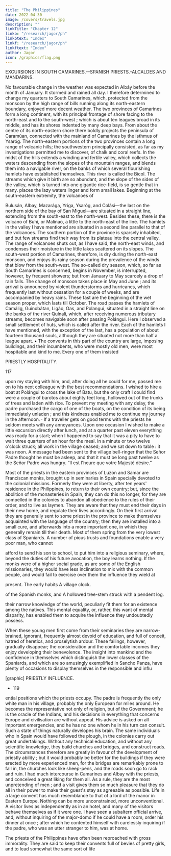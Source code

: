 ```yaml
---
title: "The Philippines"
date: 2022-04-30
image: /covers/travels.jpg
description: ""
linkTitle: "Chapter 12"
linkb: "/research/jagor/ph"
linkbtext: "Index"
linkf: "/research/jagor/ph"
linkftext: "Index"
author: Jagor
icon: /graphics/flag.png
---
```



EXCURSIONS IN SOUTH CAMARINES.--SPANISH PRIESTS.-ALCALDES AND MANDARINS.

No favourable change in the weather was expected in Albáy before the month of January. It stormed and rained all day. I therefore determined to change my quarters to South Camarines, which, protected from the monsoon by the high range of bills running along its north-eastern boundary, enjoyed more decent weather. The two provinces of Camarines form a long continent, with its principal frontage of shore facing to the north-east and to the south-west ; which is about ten leagues broad in its middle, and has its shores indented by many deep bays. From about the centre of its north-eastern shore there boldly projects the peninsula of Caramúan, connected with the mainland of Camarines by the isthmus of Ysaróg. The north-eastern portions of the two provinces contain a long range of volcanic hills; the southwestern principally consisted, as far as my investigations permitted me to discover, of chalk and coral reefs. In the midst of the hills extends a winding and fertile valley, which collects the waters descending from the slopes of the mountain ranges, and blends them into a navigable river, on the banks of which several flourishing hamlets have established themselves. This river is called the Bicol. The streams which give it birth are so abundant, and the slope of the sides of the valley, which is turned into one gigantic rice-field, is so gentle that in many. places the lazy waters linger and form small lakes. Beginning at the south-eastern extremity, the volcanoes of

Bulusán, Albay, Mazarága, Yriga, Ysaróg, and Colási—the last on the northern side of the bay of San Miguel—are situated in a straight line, extending from the south-east to the north-west. Besides these, there is the volcano of Buhi, or Malinao, a little to the north-east of the line. The hamlets in the valley I have mentioned are situated in a second line parallel to that of the volcanoes. The southern portion of the province is sparsely inhabited, and but few streams find their way from its plateau into the central valley. The range of volcanoes shuts out, as I have said, the north-east winds, and condenses their moisture in the little lakes scattered on its slopes. The south-west portion of Camarines, therefore, is dry during the north-east monsoon, and enjoys its rainy season during the prevalence of the winds that blow from the south-west. The so-called dry season, which, so far as South Camarínes is concerned, begins in November, is interrupted, however, by frequent showers; but from January to May scarcely a drop of rain falls. The change of monsoon takes place in May and June ; and its arrival is announced by violent thunderstorms and hurricanes, which frequently last without cessation for a couple of weeks, and are accompanied by heavy rains. These fast are the beginning of the wet season proper, which lasts till October. The road passes the hamlets of Camálig, Guinobátan, Ligáo, Oas, and Polangui, situated in a straight line on the banks of the river Quínali, which, after receiving numerous tributary streams, becomes navigable soon after passing Polángui. Here I observed a small settlement of huts, which is called after the river. Each of the hamlets I have mentioned, with the exception of the last, has a population of about fourteen thousand souls, although they are situated not more than half a league apart. • The convents in this part of the country are large, imposing buildings, and their incumbents, who were mostly old men, were most hospitable and kind to me. Every one of them insisted

PRIESTLY HOSPITALITY.

117

upon my staying with him, and, after doing all he could for me, passed me on to his next colleague with the best recommendations. I wished to hire a boat at Polángui to cross the lake of Batu, but the only craft I could find were a couple of barotos about eighty feet long, hollowed out of the trunks of trees and laden with rice. To prevent my meeting with any delay, the padre purchased the cargo of one of the boats, on the condition of its being immediately unladen ; and this kindness enabled me to continue my journey in the afternoon. · If a traveller gets on good terms with the priests he seldom meets with any annoyances. Upon one occasion I wished to make a little excursion directly after lunch, and at a quarter past eleven everything was ready for a start; when I happened to say that it was a pity to have to wait three quarters of an hour for the meal. In a minute or two twelve o'clock struck; all work in the village ceased; and we sat down to table : it was noon. A message had been sent to the village bell-ringer that the Señor Padre thought he must be asleep, and that it must be long past twelve as the Señor Padre was hungry. “Il est l'heure que votre Majesté désire.”

Most of the priests in the eastern provinces of Luzon and Samar are Franciscan monks, brought up in seminaries in Spain specially devoted to the colonial missions. Formerly they were at liberty, after ten years' residence in the Philippines, to return to their own country; but, since the abolition of the monasteries in Spain, they can do this no longer, for they are compelled in the colonies to abandon all obedience to the rules of their order, and to live as laymen. They are aware that they must end their days in their new home, and regulate their lives accordingly. On their first arrival they are generally sent to some priest in the province to make themselves acquainted with the language of the country; then they are installed into a small cure, and afterwards into a more important one, in which they generally remain till their death. Most of them spring from the very lowest class of Spaniards. A number of pious trusts and foundations enable a very poor man, who cannot

afford to send his son to school, to put him into a religious seminary, where, beyond the duties of his future avocation, the boy learns nothing. If the monks were of a higher social grade, as are some of the English missionaries, they would have less inclination to mix with the common people, and would fail to exercise over them the influence they wield at

present. The early habits A village clock.

of the Spanish monks, and A hollowed tree-stem struck with a pendent log.

their narrow knowledge of the world, peculiarly fit them for an existence among the natives. This mental equality, or, rather, this want of mental disparity, has enabled them to acquire the influence they undoubtedly possess.

When these young men first come from their seminaries they are narrow-brained, ignorant, frequently almost devoid of education, and full of conceit, hatred of heretics, and proselytish ardour. These failings, however, gradually disappear; the consideration and the comfortable incomes they enjoy developing their benevolence. The insight into mankind and the confidence in themselves which distinguish the lower classes of the Spaniards, and which are so amusingly exemplified in Sancho Panza, have plenty of occasions to display themselves in the responsible and influ

[graphic]
PRIESTLY INFLUENCE.

- 119

ential positions which the priests occupy. The padre is frequently the only white man in his village, probably the only European for miles around. He becomes the representative not only of religion, but of the Government; he is the oracle of the Indians, and his decisions in everything that concerns Europe and civilisation are without appeal. His advice is asked on all important emergencies, and he has no one whom he in his turn can consult. Such a state of things naturally developes his brain. The same individuals who in Spain would have followed the plough, in the colonies carry out great undertakings. Without any technical education, and without any scientific knowledge, they build churches and bridges, and construct roads. The circumstances therefore are greatly in favour of the development of priestly ability ; but it would probably be better for the buildings if they were erected by more experienced men, for the bridges are remarkably prone to fall in, the churches look like sheep-pens, and the roads soon go to rack and ruin. I had much intercourse in Camarines and Albay with the priests, and conceived a great liking for them all. As a rule, they are the most unpretending of men ; and a visit gives them so much pleasure that they do all in their power to make their guest's stay as agreeable as possible. Life in a large convent has much resemblance to that of a lord of the manor in Eastern Europe. Nothing can be more unconstrained, more unconventional. A visitor lives as independently as in an hotel, and many of the visitors behave themselves as if it were one. I have seen a subaltern official arrive, and, without inquiring of the major-domo if he could have a room, order his dinner at once ; after which he contented himself with carelessly inquiring if the padre, who was an utter stranger to him, was at home.

The priests of the Philippines have often been reproached with gross immorality. They are said to keep their convents full of bevies of pretty girls, and to lead somewhat the same sort of life